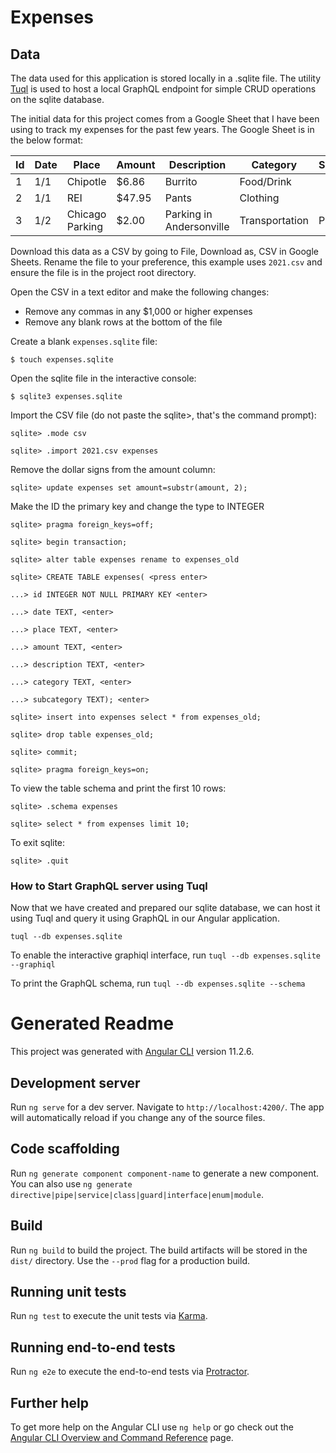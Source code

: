 # Expenses

## Data
The data used for this application is stored locally in a .sqlite file. The utility [Tuql](https://github.com/bradleyboy/tuql) is used to host a local GraphQL endpoint for simple CRUD operations on the sqlite database.

The initial data for this project comes from a Google Sheet that I have been using to track my expenses for the past few years. The Google Sheet is in the below format: 

| Id | Date | Place           | Amount | Description              | Category       | Subcategory |
|----|------|-----------------|--------|--------------------------|----------------|-------------|
| 1  | 1/1  | Chipotle        | $6.86  | Burrito                  | Food/Drink     |             |
| 2  | 1/1  | REI             | $47.95 | Pants                    | Clothing       |             |
| 3  | 1/2  | Chicago Parking | $2.00  | Parking in Andersonville | Transportation | Parking     |

Download this data as a CSV by going to File, Download as, CSV in Google Sheets. Rename the file to your preference, this example uses `2021.csv` and ensure the file is in the project root directory.

Open the CSV in a text editor and make the following changes:
 - Remove any commas in any $1,000 or higher expenses
 - Remove any blank rows at the bottom of the file

Create a blank `expenses.sqlite` file:

`$ touch expenses.sqlite`

Open the sqlite file in the interactive console:

`$ sqlite3 expenses.sqlite`

Import the CSV file (do not paste the sqlite>, that's the command prompt):

`sqlite> .mode csv`

`sqlite> .import 2021.csv expenses`

Remove the dollar signs from the amount column:

`sqlite> update expenses set amount=substr(amount, 2);`

Make the ID the primary key and change the type to INTEGER

`sqlite> pragma foreign_keys=off;`

`sqlite> begin transaction;`

`sqlite> alter table expenses rename to expenses_old`


```
sqlite> CREATE TABLE expenses( <press enter>

...> id INTEGER NOT NULL PRIMARY KEY <enter>

...> date TEXT, <enter>

...> place TEXT, <enter>

...> amount TEXT, <enter>

...> description TEXT, <enter>

...> category TEXT, <enter>

...> subcategory TEXT); <enter>
```

`sqlite> insert into expenses select * from expenses_old;`

`sqlite> drop table expenses_old;`

`sqlite> commit;`

`sqlite> pragma foreign_keys=on;`

To view the table schema and print the first 10 rows:

`sqlite> .schema expenses`

`sqlite> select * from expenses limit 10;`

To exit sqlite:

`sqlite> .quit`

### How to Start GraphQL server using Tuql
Now that we have created and prepared our sqlite database, we can host it using Tuql and query it using GraphQL in our Angular application.

`tuql --db expenses.sqlite`

To enable the interactive graphiql interface, run `tuql --db expenses.sqlite --graphiql`

To print the GraphQL schema, run `tuql --db expenses.sqlite --schema`



# Generated Readme
This project was generated with [Angular CLI](https://github.com/angular/angular-cli) version 11.2.6.

## Development server

Run `ng serve` for a dev server. Navigate to `http://localhost:4200/`. The app will automatically reload if you change any of the source files.

## Code scaffolding

Run `ng generate component component-name` to generate a new component. You can also use `ng generate directive|pipe|service|class|guard|interface|enum|module`.

## Build

Run `ng build` to build the project. The build artifacts will be stored in the `dist/` directory. Use the `--prod` flag for a production build.

## Running unit tests

Run `ng test` to execute the unit tests via [Karma](https://karma-runner.github.io).

## Running end-to-end tests

Run `ng e2e` to execute the end-to-end tests via [Protractor](http://www.protractortest.org/).

## Further help

To get more help on the Angular CLI use `ng help` or go check out the [Angular CLI Overview and Command Reference](https://angular.io/cli) page.

